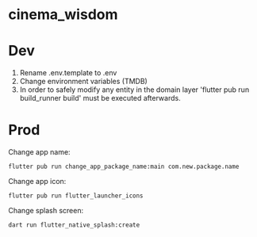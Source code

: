 # cinema_wisdom

# Dev

1. Rename .env.template to .env
2. Change environment variables (TMDB)
3. In order to safely modify any entity in the domain layer 'flutter pub run build_runner build' must be executed afterwards.

# Prod
Change app name:

`flutter pub run change_app_package_name:main com.new.package.name`

Change app icon:

`flutter pub run flutter_launcher_icons`

Change splash screen:

`dart run flutter_native_splash:create`
